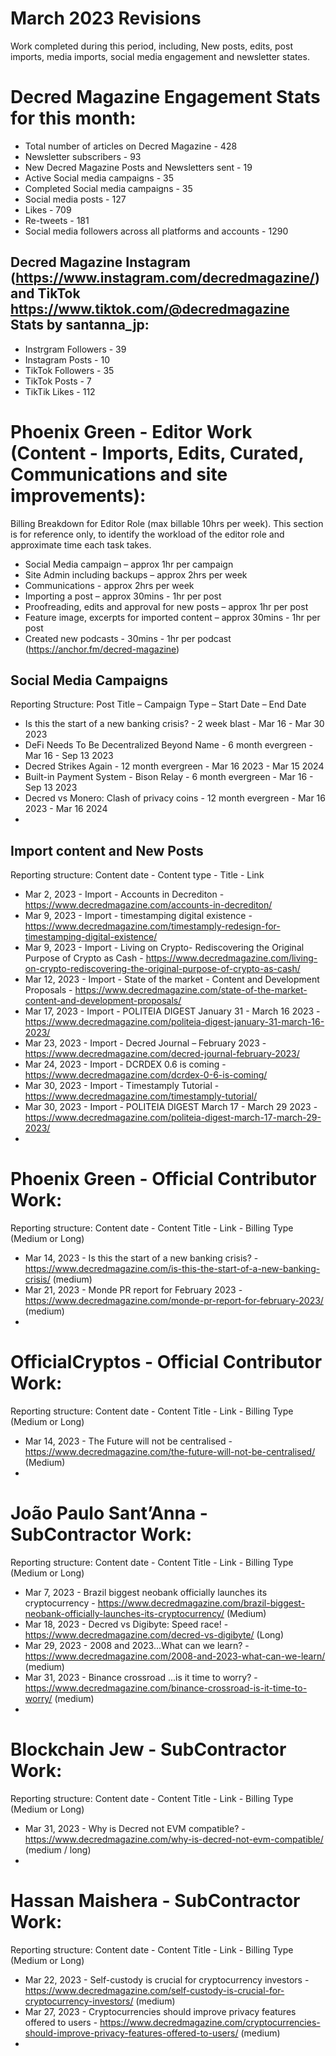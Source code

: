 # March 2023 Revisions
Work completed during this period, including, New posts, edits, post imports, media imports, social media engagement and newsletter states.

# Decred Magazine Engagement Stats for this month:
* Total number of articles on Decred Magazine -  428
* Newsletter subscribers - 93
* New Decred Magazine Posts and Newsletters sent - 19
* Active Social media campaigns - 35
* Completed Social media campaigns - 35
* Social media posts - 127
* Likes - 709
* Re-tweets - 181
* Social media followers across all platforms and accounts - 1290

## Decred Magazine Instagram (https://www.instagram.com/decredmagazine/) and TikTok https://www.tiktok.com/@decredmagazine Stats by santanna_jp:
* Instrgram Followers - 39
* Instagram Posts - 10
* TikTok Followers - 35
* TikTok Posts - 7
* TikTik Likes - 112

# Phoenix Green - Editor Work (Content - Imports, Edits, Curated, Communications and site improvements):

Billing Breakdown for Editor Role (max billable 10hrs per week).
This section is for reference only, to identify the workload of the editor role and approximate time each task takes.
* Social Media campaign – approx 1hr per campaign
* Site Admin including backups – approx 2hrs per week
* Communications - approx 2hrs per week
* Importing a post – approx 30mins - 1hr per post
* Proofreading, edits and approval for new posts – approx 1hr per post
* Feature image, excerpts for imported content – approx 30mins - 1hr per post
* Created new podcasts - 30mins - 1hr per podcast (https://anchor.fm/decred-magazine)

## Social Media Campaigns 
Reporting Structure: Post Title – Campaign Type – Start Date – End Date
* Is this the start of a new banking crisis? - 2 week blast - Mar 16 - Mar 30 2023
* DeFi Needs To Be Decentralized Beyond Name - 6 month evergreen - Mar 16 - Sep 13 2023
* Decred Strikes Again - 12 month evergreen - Mar 16 2023 - Mar 15 2024
* Built-in Payment System - Bison Relay - 6 month evergreen - Mar 16 - Sep 13 2023
* Decred vs Monero: Clash of privacy coins - 12 month evergreen - Mar 16 2023 - Mar 16 2024
* 

## Import content and New Posts
Reporting structure: Content date - Content type - Title - Link
* Mar 2, 2023 - Import - Accounts in Decrediton - https://www.decredmagazine.com/accounts-in-decrediton/
* Mar 9, 2023 - Import - timestamping digital existence - https://www.decredmagazine.com/timestamply-redesign-for-timestamping-digital-existence/
* Mar 9, 2023 - Import - Living on Crypto- Rediscovering the Original Purpose of Crypto as Cash - https://www.decredmagazine.com/living-on-crypto-rediscovering-the-original-purpose-of-crypto-as-cash/
* Mar 12, 2023 - Import - State of the market - Content and Development Proposals - https://www.decredmagazine.com/state-of-the-market-content-and-development-proposals/
* Mar 17, 2023 - Import - POLITEIA DIGEST January 31 - March 16 2023 - https://www.decredmagazine.com/politeia-digest-january-31-march-16-2023/
* Mar 23, 2023 - Import - Decred Journal – February 2023 - https://www.decredmagazine.com/decred-journal-february-2023/
* Mar 24, 2023 - Import - DCRDEX 0.6 is coming - https://www.decredmagazine.com/dcrdex-0-6-is-coming/
* Mar 30, 2023 - Import - Timestamply Tutorial - https://www.decredmagazine.com/timestamply-tutorial/
* Mar 30, 2023 - Import - POLITEIA DIGEST March 17 - March 29 2023 - https://www.decredmagazine.com/politeia-digest-march-17-march-29-2023/
* 

# Phoenix Green - Official Contributor Work:
Reporting structure: Content date - Content Title - Link - Billing Type (Medium or Long)
* Mar 14, 2023 - Is this the start of a new banking crisis? - https://www.decredmagazine.com/is-this-the-start-of-a-new-banking-crisis/ (medium)
* Mar 21, 2023 - Monde PR report for February 2023 - https://www.decredmagazine.com/monde-pr-report-for-february-2023/ (medium)
* 

# OfficialCryptos - Official Contributor Work:
Reporting structure: Content date - Content Title - Link - Billing Type (Medium or Long)
* Mar 14, 2023 - The Future will not be centralised - https://www.decredmagazine.com/the-future-will-not-be-centralised/ (Medium)
* 

# João Paulo Sant’Anna - SubContractor Work:
Reporting structure: Content date - Content Title - Link - Billing Type (Medium or Long)
* Mar 7, 2023 - Brazil biggest neobank officially launches its cryptocurrency - https://www.decredmagazine.com/brazil-biggest-neobank-officially-launches-its-cryptocurrency/ (Medium)
* Mar 18, 2023 - Decred vs Digibyte: Speed race! - https://www.decredmagazine.com/decred-vs-digibyte/ (Long)
* Mar 29, 2023 - 2008 and 2023...What can we learn? - https://www.decredmagazine.com/2008-and-2023-what-can-we-learn/ (medium)
* Mar 31, 2023 - Binance crossroad ...is it time to worry? - https://www.decredmagazine.com/binance-crossroad-is-it-time-to-worry/ (medium)
* 

# Blockchain Jew - SubContractor Work:
Reporting structure: Content date - Content Title - Link - Billing Type (Medium or Long)
* Mar 31, 2023 - Why is Decred not EVM compatible? - https://www.decredmagazine.com/why-is-decred-not-evm-compatible/ (medium / long)
* 

# Hassan Maishera - SubContractor Work:
Reporting structure: Content date - Content Title - Link - Billing Type (Medium or Long)
* Mar 22, 2023 - Self-custody is crucial for cryptocurrency investors - https://www.decredmagazine.com/self-custody-is-crucial-for-cryptocurrency-investors/ (medium)
* Mar 27, 2023 - Cryptocurrencies should improve privacy features offered to users - https://www.decredmagazine.com/cryptocurrencies-should-improve-privacy-features-offered-to-users/ (medium)
* 

